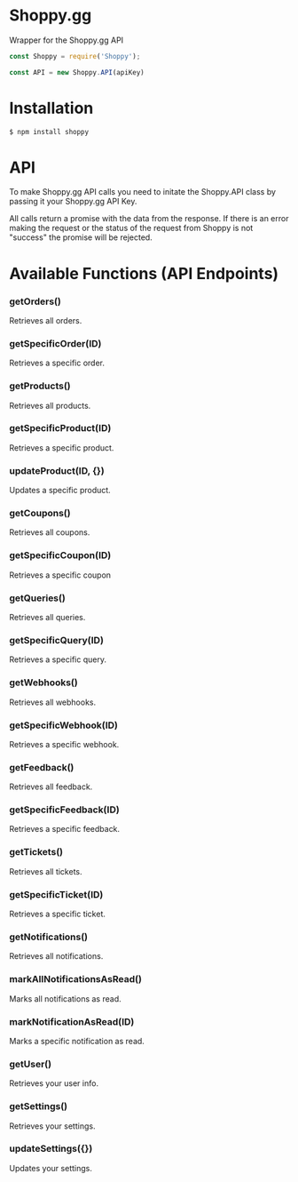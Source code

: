 # Shoppy.gg
Wrapper for the Shoppy.gg API

```js
const Shoppy = require('Shoppy');

const API = new Shoppy.API(apiKey)
```

# Installation
```javascript
$ npm install shoppy
```

# API
To make Shoppy.gg API calls you need to initate the Shoppy.API class by passing it your Shoppy.gg API Key.

All calls return a promise with the data from the response. If there is an error making the request or the status of the request from Shoppy is not "success" the promise will be rejected.

# Available Functions (API Endpoints)

### getOrders()
Retrieves all orders.

### getSpecificOrder(ID)
Retrieves a specific order.

### getProducts()
Retrieves all products.

### getSpecificProduct(ID)
Retrieves a specific product.

### updateProduct(ID, {})
Updates a specific product.

### getCoupons()
Retrieves all coupons.

### getSpecificCoupon(ID)
Retrieves a specific coupon

### getQueries()
Retrieves all queries.

### getSpecificQuery(ID)
Retrieves a specific query.

### getWebhooks()
Retrieves all webhooks.

### getSpecificWebhook(ID)
Retrieves a specific webhook.

### getFeedback()
Retrieves all feedback.

### getSpecificFeedback(ID)
Retrieves a specific feedback.

### getTickets()
Retrieves all tickets.

### getSpecificTicket(ID)
Retrieves a specific ticket.

### getNotifications()
Retrieves all notifications.

### markAllNotificationsAsRead()
Marks all notifications as read.

### markNotificationAsRead(ID)
Marks a specific notification as read.

### getUser()
Retrieves your user info.

### getSettings()
Retrieves your settings.

### updateSettings({})
Updates your settings.